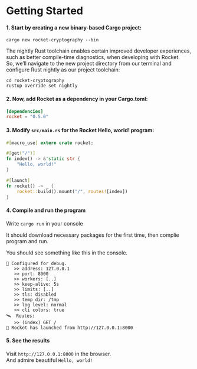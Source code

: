 # Getting Started
#### 1. Start by creating a new binary-based Cargo project:

`cargo new rocket-cryptography --bin`

The nightly Rust toolchain enables certain improved developer experiences, such as better compile-time diagnostics, when developing with Rocket.\
So, we’ll navigate to the new project directory from our terminal and configure Rust nightly as our project toolchain:

`cd rocket-cryptography` \
`rustup override set nightly`

#### 2. Now, add Rocket as a dependency in your Cargo.toml:

```toml
[dependencies]
rocket = "0.5.0"
```

#### 3. Modify `src/main.rs` for the Rocket Hello, world! program:

```rs
#[macro_use] extern crate rocket;

#[get("/")]
fn index() -> &'static str {
    "Hello, world!"
}

#[launch]
fn rocket() -> _ {
    rocket::build().mount("/", routes![index])
}
```

#### 4. Compile and run the program

Write `cargo run` in your console

It should download necessary packages for the first time, then complie program and run.

You should see something like this in the console.

```
🔧 Configured for debug.
   >> address: 127.0.0.1
   >> port: 8000
   >> workers: [..]
   >> keep-alive: 5s
   >> limits: [..]
   >> tls: disabled
   >> temp dir: /tmp
   >> log level: normal
   >> cli colors: true
🛰  Routes:
   >> (index) GET /
🚀 Rocket has launched from http://127.0.0.1:8000
```

#### 5. See the results

Visit `http://127.0.0.1:8000` in the browser.\
And admire beautiful `Hello, world!`
